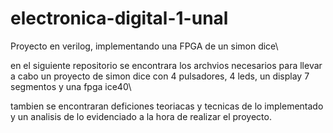 # electronica-digital-1-unal
Proyecto en verilog, implementando una FPGA de un simon dice\\

en el siguiente repositorio se encontrara los archvios necesarios para llevar a cabo un proyecto de simon dice con 4 pulsadores, 4 leds, un display 7 segmentos y una fpga ice40\\

tambien se encontraran deficiones teoriacas y tecnicas de lo implementado y un analisis de lo evidenciado a la hora de realizar el proyecto.
